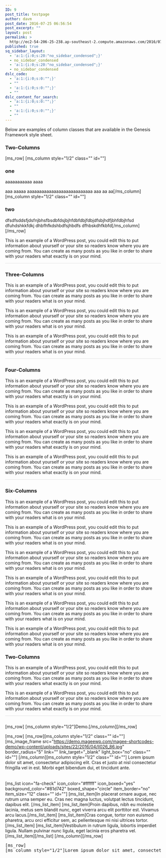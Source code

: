 ```yaml
---
ID: 9
post_title: testpage
author: davm
post_date: 2016-07-25 06:56:54
post_excerpt: ""
layout: post
permalink: >
  http://ec2-54-206-25-238.ap-southeast-2.compute.amazonaws.com/2016/07/25/testpage/
published: true
sq_sidebar_layout:
  - 'a:1:{i:0;s:20:"no_sidebar_condensed";}'
  - no_sidebar_condensed
  - 'a:1:{i:0;s:20:"no_sidebar_condensed";}'
  - no_sidebar_condensed
dslc_code:
  - 'a:1:{i:0;s:0:"";}'
  - ""
  - 'a:1:{i:0;s:0:"";}'
  - ""
dslc_content_for_search:
  - 'a:1:{i:0;s:0:"";}'
  - ""
  - 'a:1:{i:0;s:0:"";}'
  - ""
---
```

Below are examples of column classes that are available in the Genesis Framework style sheet.

<h3>Two-Columns</h3>
[ms_row]
[ms_column style="1/2" class="" id=""]

<h3>one</h3>
aaaaaaaaaaa
 aaaa

aaa  aaaaa  aaaaaaaaaaaaaaaaaaaaaaaaaaa
aaa
aa
aa[/ms_column]
[ms_column style="1/2" class="" id=""]
<h3>two</h3>
dfsdfsddsfjdsfnjbhsfbsdbfdsjbjhfdbfdbjfdbjdfsbjhdfjbhfdbjhfsd
dfuhdshkkfdkj
dhbfhfkdshbdfsjhbdfs
dfhbskdhfkbfd[/ms_column]
[/ms_row]

<div class="one-half">
<p>This is an example of a WordPress post, you could edit this to put information about yourself or your site so readers know where you are coming from. You can create as many posts as you like in order to share with your readers what exactly is on your mind.</p>
</div>

<div style="border-bottom:1px solid #ddd;clear:both;margin-bottom: 26px"></div>

<h3>Three-Columns</h3>

<div class="one-third first">
<p>This is an example of a WordPress post, you could edit this to put information about yourself or your site so readers know where you are coming from. You can create as many posts as you like in order to share with your readers what is on your mind.</p>
</div>

<div class="one-third">
<p>This is an example of a WordPress post, you could edit this to put information about yourself or your site so readers know where you are coming from. You can create as many posts as you like in order to share with your readers what is on your mind.</p>
</div>

<div class="one-third">
<p>This is an example of a WordPress post, you could edit this to put information about yourself or your site so readers know where you are coming from. You can create as many posts as you like in order to share with your readers what is on your mind.</p>
</div>

<div style="border-bottom:1px solid #ddd;clear:both;margin-bottom: 26px"></div>

<h3>Four-Columns</h3>

<div class="one-fourth first">
<p>This is an example of a WordPress post, you could edit this to put information about yourself or your site so readers know where you are coming from. You can create as many posts as you like in order to share with your readers what exactly is on your mind.</p>
</div>

<div class="one-fourth">
<p>This is an example of a WordPress post, you could edit this to put information about yourself or your site so readers know where you are coming from. You can create as many posts as you like in order to share with your readers what exactly is on your mind.</p>
</div>

<div class="one-fourth">
<p>This is an example of a WordPress post, you could edit this to put information about yourself or your site so readers know where you are coming from. You can create as many posts as you like in order to share with your readers what exactly is on your mind.</p>
</div>

<div class="one-fourth">
<p>This is an example of a WordPress post, you could edit this to put information about yourself or your site so readers know where you are coming from. You can create as many posts as you like in order to share with your readers what exactly is on your mind.</p>
</div>

<div style="border-bottom:1px solid #ddd;clear:both;margin-bottom: 26px"></div>

<h3>Six-Columns</h3>

<div class="one-sixth first">
<p>This is an example of a WordPress post, you could edit this to put information about yourself or your site so readers know where you are coming from. You can create as many posts as you like in order to share with your readers what is on your mind.</p>
</div>

<div class="one-sixth">
<p>This is an example of a WordPress post, you could edit this to put information about yourself or your site so readers know where you are coming from. You can create as many posts as you like in order to share with your readers what is on your mind.</p>
</div>

<div class="one-sixth">
<p>This is an example of a WordPress post, you could edit this to put information about yourself or your site so readers know where you are coming from. You can create as many posts as you like in order to share with your readers what is on your mind.</p>
</div>

<div class="one-sixth">
<p>This is an example of a WordPress post, you could edit this to put information about yourself or your site so readers know where you are coming from. You can create as many posts as you like in order to share with your readers what is on your mind.</p>
</div>

<div class="one-sixth">
<p>This is an example of a WordPress post, you could edit this to put information about yourself or your site so readers know where you are coming from. You can create as many posts as you like in order to share with your readers what is on your mind.</p>
</div>

<div class="one-sixth">
<p>This is an example of a WordPress post, you could edit this to put information about yourself or your site so readers know where you are coming from. You can create as many posts as you like in order to share with your readers what is on your mind.</p>
</div>



























<h3>Two-Columns</h3>

<div class="one-half first">
<p>This is an example of a WordPress post, you could edit this to put information about yourself or your site so readers know where you are coming from. You can create as many posts as you like in order to share with your readers what exactly is on your mind.</p>
</div>

<div class="one-half">
<p>This is an example of a WordPress post, you could edit this to put information about yourself or your site so readers know where you are coming from. You can create as many posts as you like in order to share with your readers what exactly is on your mind.</p>
</div>

<div style="border-bottom:1px solid #ddd;clear:both;margin-bottom: 26px"></div>























[ms_row]
[ms_column style="1/2"]Demo.[/ms_column][/ms_row]






























[ms_row]
[ms_row][ms_column style="1/2" class="" id=""]
[ms_image_frame src="https://demo.mageewp.com/magee-shortcodes-demo/wp-content/uploads/sites/22/2016/04/ll026_86.jpg" border_radius="5" link="" link_target="_blank" light_box="no" class="" id=""]
[/ms_column][ms_column style="1/2" class="" id=""]
Lorem ipsum dolor sit amet, consectetur adipiscing elit. Cras et justo at nisl consectetur fringilla vel in est. Morbi eget bibendum dui, et tincidunt ante.
<div style="height: 20px"></div>
[ms_list icon="fa-check" icon_color="#ffffff" icon_boxed="yes" background_color="#81d742" boxed_shape="circle" item_border="no" item_size="12" class="" id=""]
[ms_list_item]In placerat ornare augue, nec rutrum urna semper eu. Cras nec magna luctus, volutpat lectus tincidunt, dapibus elit. [/ms_list_item]
[ms_list_item]Proin dapibus, nibh eu molestie lacinia, metus sem blandit nunc, eget viverra arcu elit porttitor est. Vivamus arcu lacus.[/ms_list_item]
[ms_list_item]Cras congue, tortor non euismod pharetra, arcu orci efficitur sem, ac pellentesque mi nisi ultrices tortor. [/ms_list_item]
[ms_list_item]Vestibulum in rutrum ligula, lobortis imperdiet ligula. Nullam pulvinar nunc ligula, eget lacinia eros pharetra vel.[/ms_list_item][/ms_list]
[/ms_column][/ms_row]


<pre class="code-list">[ms_row]
[ms_column style="1/2"]Lorem ipsum dolor sit amet, consectetur adipiscing elit. Maecenas tellus eros, faucibus a feugiat quis, pellentesque eget urna. Donec efficitur consectetur libero, ut consectetur erat elementum eu. Quisque finibus, enim ut pharetra ultricies, magna odio consectetur odio, eu consequat magna ligula at lectus. Proin quis mollis urna, id elementum nisi. In ac congue risus, eget vestibulum tortor. Phasellus nec enim tempor, tempus nisi sed, mollis urna. Pellentesque habitant morbi tristique senectus et netus et malesuada fames ac turpis egestas. Fusce fringilla dui libero, in tincidunt mi interdum condimentum. Nam sed lorem tincidunt, consectetur lorem vitae, interdum massa.[/ms_column][ms_column style="1/2"]Lorem ipsum dolor sit amet, consectetur adipiscing elit. Maecenas tellus eros, faucibus a feugiat quis, pellentesque eget urna. Donec efficitur consectetur libero, ut consectetur erat elementum eu. Quisque finibus, enim ut pharetra ultricies, magna odio consectetur odio, eu consequat magna ligula at lectus. Proin quis mollis urna, id elementum nisi. In ac congue risus, eget vestibulum tortor. Phasellus nec enim tempor, tempus nisi sed, mollis urna. Pellentesque habitant morbi tristique senectus et netus et malesuada fames ac turpis egestas. Fusce fringilla dui libero, in tincidunt mi interdum condimentum. Nam sed lorem tincidunt, consectetur lorem vitae, interdum massa.[/ms_column][/ms_row]</pre>
&nbsp;

&nbsp;

&nbsp;

&nbsp;